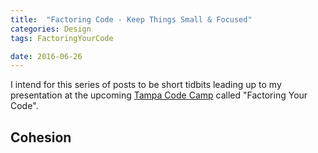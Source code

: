 ```yaml
---
title:  "Factoring Code - Keep Things Small & Focused"
categories: Design
tags: FactoringYourCode

date: 2016-06-26
---
```


I intend for this series of posts to be short tidbits leading up to my presentation at the upcoming [Tampa Code Camp][1] called "Factoring Your Code".

Cohesion
----------



[1]: http://www.tampacodecamp.net